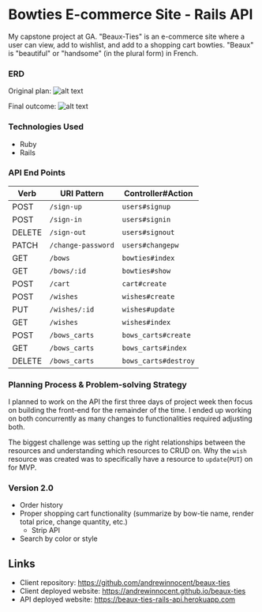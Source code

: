 # Bowties E-commerce Site - Rails API

My capstone project at GA. "Beaux-Ties" is an e-commerce site where a user can view, add to wishlist, and add to a shopping cart bowties. "Beaux" is "beautiful" or "handsome" (in the plural form) in French.

### ERD

Original plan: ![alt text](https://i.imgur.com/88IB23Tm.jpg "Beaux-ties ERD 1.0")

Final outcome: ![alt text](https://i.imgur.com/RDLp6Tsm.jpg, "Beaux-ties ERD 1.5")

### Technologies Used
- Ruby
- Rails

### API End Points
| Verb   | URI Pattern          | Controller#Action   |
|--------|----------------------|---------------------|
| POST   | `/sign-up`           | `users#signup`      |
| POST   | `/sign-in`           | `users#signin`      |
| DELETE | `/sign-out`          | `users#signout`     |
| PATCH  | `/change-password`   | `users#changepw`    |
| GET    | `/bows`              | `bowties#index`     |
| GET    | `/bows/:id`          | `bowties#show`      |
| POST   | `/cart`              | `cart#create`       |
| POST   | `/wishes`            | `wishes#create`     |
| PUT    | `/wishes/:id`        | `wishes#update`     |
| GET    | `/wishes`            | `wishes#index`      |
| POST   | `/bows_carts`        | `bows_carts#create` |
| GET    | `/bows_carts`        | `bows_carts#index`  |
| DELETE | `/bows_carts`        | `bows_carts#destroy`|


### Planning Process & Problem-solving Strategy
I planned to work on the API the first three days of project week then focus on building the front-end for the remainder of the time. I ended up working on both concurrently as many changes to functionalities required adjusting both.

The biggest challenge was setting up the right relationships between the resources and understanding which resources to CRUD on. Why the `wish` resource was created was to specifically have a resource to `update`(`PUT`) on for MVP.

### Version 2.0
- Order history
- Proper shopping cart functionality (summarize by bow-tie name, render total price, change quantity, etc.)
  - Strip API
- Search by color or style

## Links
- Client repository: https://github.com/andrewinnocent/beaux-ties
- Client deployed website: https://andrewinnocent.github.io/beaux-ties
- API deployed website: https://beaux-ties-rails-api.herokuapp.com

